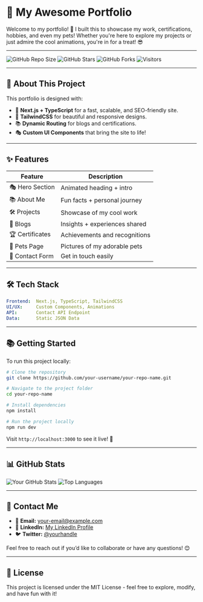 # 🚀 My Awesome Portfolio

Welcome to my portfolio! 🎉 I built this to showcase my work, certifications, hobbies, and even my pets! Whether you're here to explore my projects or just admire the cool animations, you're in for a treat! 😎

---

![GitHub Repo Size](https://img.shields.io/github/repo-size/your-username/your-repo-name)
![GitHub Stars](https://img.shields.io/github/stars/your-username/your-repo-name?style=social)
![GitHub Forks](https://img.shields.io/github/forks/your-username/your-repo-name?style=social)
![Visitors](https://visitor-badge.glitch.me/badge?page_id=your-username.your-repo-name)

---

## 🎨 About This Project

This portfolio is designed with:
- 🚀 **Next.js + TypeScript** for a fast, scalable, and SEO-friendly site.
- 🎨 **TailwindCSS** for beautiful and responsive designs.
- 📚 **Dynamic Routing** for blogs and certifications.
- 🎭 **Custom UI Components** that bring the site to life!

---

## ✨ Features

| Feature           | Description                       |
|-------------------|-----------------------------------|
| 🎭 Hero Section    | Animated heading + intro         |
| 📚 About Me        | Fun facts + personal journey     |
| 🛠️ Projects        | Showcase of my cool work         |
| 📝 Blogs           | Insights + experiences shared    |
| 🏆 Certificates    | Achievements and recognitions    |
| 🐾 Pets Page       | Pictures of my adorable pets     |
| 📧 Contact Form    | Get in touch easily              |

---

## 🛠️ Tech Stack

```yaml
Frontend:  Next.js, TypeScript, TailwindCSS
UI/UX:     Custom Components, Animations
API:       Contact API Endpoint
Data:      Static JSON Data
```

---

## 📚 Getting Started

To run this project locally:

```bash
# Clone the repository
git clone https://github.com/your-username/your-repo-name.git

# Navigate to the project folder
cd your-repo-name

# Install dependencies
npm install

# Run the project locally
npm run dev
```

Visit `http://localhost:3000` to see it live! 🎉

---

## 📊 GitHub Stats

![Your GitHub Stats](https://github-readme-stats.vercel.app/api?username=ishant-dev-design&show_icons=true&theme=radical)
![Top Languages](https://github-readme-stats.vercel.app/api/top-langs/?username=ishant-dev-design&layout=compact&theme=radical)

---

## 🌟 Contact Me

- 📧 **Email:** [your-email@example.com](mailto:your-email@example.com)
- 💼 **LinkedIn:** [My LinkedIn Profile](https://linkedin.com/in/yourprofile)
- 🐦 **Twitter:** [@yourhandle](https://twitter.com/yourhandle)

Feel free to reach out if you’d like to collaborate or have any questions! 😊

---

## 📜 License

This project is licensed under the MIT License - feel free to explore, modify, and have fun with it!

